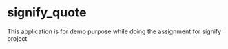 # signify_quote
This application is for demo purpose while doing the assignment for signify project
